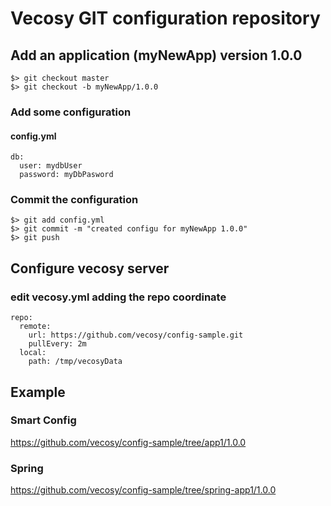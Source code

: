 # Vecosy GIT configuration repository
## Add an application (myNewApp) version 1.0.0
```
$> git checkout master
$> git checkout -b myNewApp/1.0.0
```
### Add some configuration
#### config.yml
```
db:
  user: mydbUser
  password: myDbPasword
```
### Commit the configuration
```
$> git add config.yml
$> git commit -m "created configu for myNewApp 1.0.0"
$> git push
```
## Configure vecosy server
### edit vecosy.yml adding the repo coordinate
```
repo:
  remote:
    url: https://github.com/vecosy/config-sample.git
    pullEvery: 2m
  local:
    path: /tmp/vecosyData

```

## Example
### Smart Config 
https://github.com/vecosy/config-sample/tree/app1/1.0.0
### Spring
https://github.com/vecosy/config-sample/tree/spring-app1/1.0.0
